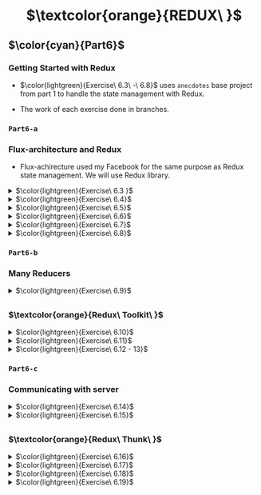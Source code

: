 <h1 align="center"> $\textcolor{orange}{REDUX\ }$
</h1>

## $\color{cyan}{Part6}$

### Getting Started with Redux

- $\color{lightgreen}{Exercise\ 6.3\ -\ 6.8}$ uses `anecdotes` base project from part 1 to handle the state management with Redux.

- The work of each exercise done in branches.

### `Part6-a`

### Flux-architecture and Redux

- Flux-achirecture used my Facebook for the same purpose as Redux state management. We will use Redux library.

<details>
<summary>
 $\color{lightgreen}{Exercise\ 6.3 }$

 </summary>

Implement fuctionality for the number of votes to be stored to a Redux store.

</details>

<details>
<summary>
 $\color{lightgreen}{Exercise\ 6.4}$

 </summary>

Implement fuctionality for adding new anecdotes to be stored to a Redux store.

- You can keep the form uncontrolled like we did earlier

</details>

<details>
<summary>
 $\color{lightgreen}{Exercise\ 6.5}$

 </summary>

List of anecdotes are ordered by the number of votes.

</details>

<details>
<summary>
 $\color{lightgreen}{Exercise\ 6.6}$

 </summary>

Separate the creation of action-objects to action creator-functions and place them in the src/reducers/anecdoteReducer.js file

</details>

<details>
<summary>
 $\color{lightgreen}{Exercise\ 6.7}$

 </summary>

Separate the creation of new anecdote logic to its own component called
`AnecdoteForm.js`

</details>

<details>
<summary>
 $\color{lightgreen}{Exercise\ 6.8}$

 </summary>

Move rendering of the anecdote list and logic and voting count logic to one component.Component called
`AnecdoteList.js`

</details>

### `Part6-b`

### Many Reducers

<details>
<summary>
 $\color{lightgreen}{Exercise\ 6.9}$

 </summary>

Implementing filtering of the acnecdotes list.

Create Filter component and `combineReducer function`.

</details>

## <h3 > $\textcolor{orange}{Redux\ Toolkit\ }$

</h3>

<details>
<summary>
 $\color{lightgreen}{Exercise\ 6.10}$

 </summary>
$\color{lightblue}{Step\ 8}$

Implementing `Redux Toolkit` to run the project.

```
npm install @reduxjs/toolkit
```

- Separate the creation of the store in `store.js` instead of inside `index.js` . Use Redux Toolkit's `configureStore` function for store creation.

- With Redux Toolkit,create reducer and related action creators using the `createSlice` function.

- Change filter reducer and action creators(filterReducer.js) to use the Redux Toolkit's createSlice function.

</details>

<details>
<summary>
 $\color{lightgreen}{Exercise\ 6.11}$

 </summary>
   $\color{lightblue}{Step\ 9}$

- Create the store using Redux Toolkit's `configureStore` function

- With Redux Toolkit,create reducer and related action creators using the `createSlice function`.

- Change filter reducer and action creators(anecdoteReduce.js) to use the Redux Toolkit's createSlice function.

</details>

<details>
<summary>
 $\color{lightgreen}{Exercise\ 6.12 - 13}$

 </summary>
   $\color{lightblue}{Step\ 10\ -\ 11}$

- Render notification message stored in the Redux store.

- Create separate reducer for the notification using `createSlice` and include it in `configureStore` for store creation.

- Set timeout for the notification message.

</details>

### `Part6-c`

### Communicating with server

<details>
<summary>
$\color{lightgreen}{Exercise\ 6.14}$

 </summary>

$\color{lightblue}{Step\ 1}$

- Getting data from the backend
  In this exercise we will use `json-server`.

1. Create dummy data in `db.json` placed in the 'root' of the project.
2. Install json-server for the project ...

```
npm install json-server --save-dev
```

3.  Add scripts line in `package.json`

```
"server": "json-server -p3001 --watch db.

```

4.  Launch json-server

```
npm run server
```

- preview

`http://localhost:3001/anecdotes`

$\color{lightyellow}{Fetching\ data\ from\ the\ backend}$

Use a fetch method to get the data using `axios` in `services/anecdotes.js` .

```
npm install axios
```

\*\* We did not use `await` where it only works inside `async` functions.For the simple nature of this operation we'll abtain from using `async`.

</details>

<details>
<summary>
$\color{lightgreen}{Exercise\ 6.15}$

 </summary>

$\color{lightblue}{Step\ 2}$

5. Change the creation of new anecdotes to be stored in backend(db.json).

</details>

## <h3 > $\textcolor{orange}{Redux\ Thunk\ }$

</h3>

<details>
<summary>
$\color{lightgreen}{Exercise\ 6.16}$

 </summary>

$\color{lightblue}{Step\ 3}$

- Modify the initialization of the Redux store to happen using asynchronous action creators, which are made possible by the Redux Thunk library.

</details>

<details>
<summary>
$\color{lightgreen}{Exercise\ 6.17}$

 </summary>

$\color{lightblue}{Step\ 4}$

- Modify the creation of a new anecdote to happen using asynchronous action creators, made possible by the Redux Thunk library.

</details>
<details>
<summary>
$\color{lightgreen}{Exercise\ 6.18}$

 </summary>

$\color{lightblue}{Step\ 5}$

- Modify the udate of votes to backend using the Redux Thunk library method.

</details>
<details>
<summary>
$\color{lightgreen}{Exercise\ 6.19}$

 </summary>

$\color{lightblue}{Step\ 6}$

- Modify the notification for handling of 2 actions message and setTimeOut.

</details>
